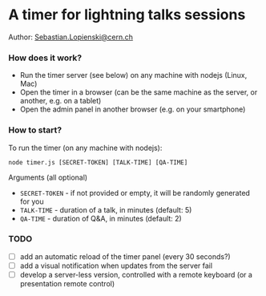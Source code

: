 # A timer for lightning talks sessions

Author: Sebastian.Lopienski@cern.ch

### How does it work?

* Run the timer server (see below) on any machine with nodejs (Linux, Mac)
* Open the timer in a browser (can be the same machine as the server, or another, e.g. on a tablet)
* Open the admin panel in another browser (e.g. on your smartphone)

### How to start?

To run the timer (on any machine with nodejs):

```shell
node timer.js [SECRET-TOKEN] [TALK-TIME] [QA-TIME]
```

Arguments (all optional)
* `SECRET-TOKEN` - if not provided or empty, it will be randomly generated for you
* `TALK-TIME` - duration of a talk, in minutes (default: 5)
* `QA-TIME` - duration of Q&A, in minutes (default: 2)


### TODO

- [ ] add an automatic reload of the timer panel (every 30 seconds?)
- [ ] add a visual notification when updates from the server fail
- [ ] develop a server-less version, controlled with a remote keyboard (or a presentation remote control)
